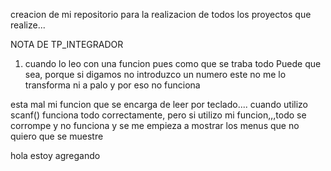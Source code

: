 creacion de mi repositorio para la realizacion de todos los proyectos que realize...

NOTA DE TP_INTEGRADOR
1) cuando lo leo con una funcion pues como que se traba todo
 Puede que sea, porque si digamos no introduzco un numero este no me lo transforma ni a palo y por eso  no funciona

esta mal mi funcion que se encarga de leer por teclado....
cuando utilizo scanf() funciona todo correctamente, pero si utilizo mi funcion,,,todo se corrompe y no funciona y se me empieza a mostrar los menus que no quiero que se muestre

hola estoy agregando

